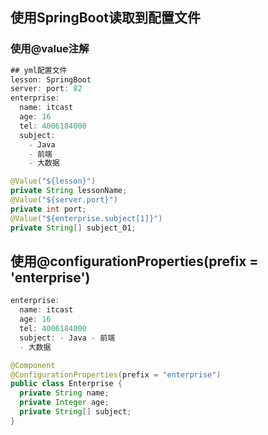 ## 使用SpringBoot读取到配置文件

### 使用@value注解
```java
## yml配置文件
lesson: SpringBoot
server: port: 82
enterprise:
  name: itcast
  age: 16
  tel: 4006184000
  subject:
    - Java
    - 前端
    - 大数据

@Value("${lesson}")
private String lessonName;
@Value("${server.port}")
private int port;
@Value("${enterprise.subject[1]}")
private String[] subject_01;
```

## 使用@configurationProperties(prefix = 'enterprise')
```java
enterprise:
  name: itcast
  age: 16
  tel: 4006184000
  subject: - Java - 前端
  - 大数据

@Component
@ConfigurationProperties(prefix = "enterprise")
public class Enterprise {
  private String name;
  private Integer age;
  private String[] subject;
}
```
